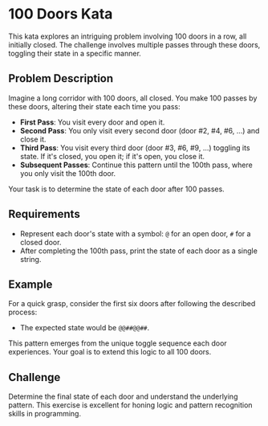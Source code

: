 # 100 Doors Kata

This kata explores an intriguing problem involving 100 doors in a row, all initially closed. The challenge involves multiple passes through these doors, toggling their state in a specific manner.

## Problem Description

Imagine a long corridor with 100 doors, all closed. You make 100 passes by these doors, altering their state each time you pass:

- **First Pass**: You visit every door and open it.
- **Second Pass**: You only visit every second door (door #2, #4, #6, ...) and close it.
- **Third Pass**: You visit every third door (door #3, #6, #9, ...) toggling its state. If it's closed, you open it; if it's open, you close it.
- **Subsequent Passes**: Continue this pattern until the 100th pass, where you only visit the 100th door.

Your task is to determine the state of each door after 100 passes.

## Requirements

- Represent each door's state with a symbol: `@` for an open door, `#` for a closed door.
- After completing the 100th pass, print the state of each door as a single string.

## Example

For a quick grasp, consider the first six doors after following the described process:
- The expected state would be `@@##@@##`.

This pattern emerges from the unique toggle sequence each door experiences. Your goal is to extend this logic to all 100 doors.

## Challenge

Determine the final state of each door and understand the underlying pattern. This exercise is excellent for honing logic and pattern recognition skills in programming.

